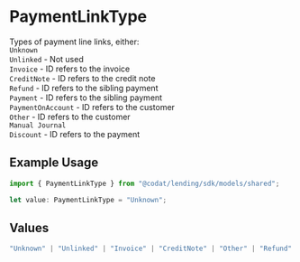 # PaymentLinkType

Types of payment line links, either:  
`Unknown`  
`Unlinked` - Not used  
`Invoice` - ID refers to the invoice  
`CreditNote` - ID refers to the credit note  
`Refund` - ID refers to the sibling payment  
`Payment` - ID refers to the sibling payment  
`PaymentOnAccount` - ID refers to the customer  
`Other` - ID refers to the customer  
`Manual Journal`  
`Discount` - ID refers to the payment

## Example Usage

```typescript
import { PaymentLinkType } from "@codat/lending/sdk/models/shared";

let value: PaymentLinkType = "Unknown";
```

## Values

```typescript
"Unknown" | "Unlinked" | "Invoice" | "CreditNote" | "Other" | "Refund" | "Payment" | "PaymentOnAccount" | "ManualJournal" | "Discount"
```